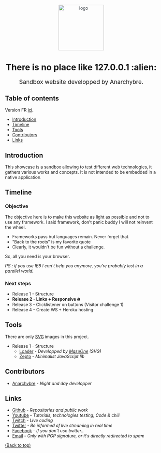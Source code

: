 <p align="center" style="color: #343a40">
  <img src="https://anarchybre.github.io/assets/psycho.png" alt="logo" height="150" width="150">
  <h1 align="center">There is no place like 127.0.0.1 :alien:</h1>
</p>
<p align="center" style="font-size: 1.2rem;">Sandbox website developped by Anarchybre.</p>

## Table of contents

Version FR [ici](https://github.com/Anarchybre/anarchybre.github.io/README-FR.md).

- [Introduction](#intro)
- [Timeline](#timeline)
- [Tools](#tools)
- [Contributors](#contributors)
- [Links](#links)


## Introduction

This showcase is a sandbox allowing to test different web technologies, it gathers various works and concepts. It is not intended to be embedded in a native application. 

## Timeline

### Objective

The objective here is to make this website as light as possible and not to use any framework. I said framework, don't panic buddy I will not reinvent the wheel.
* Frameworks pass but languages remain. Never forget that.
* "Back to the roots" is my favorite quote
* Clearly, it wouldn't be fun without a challenge.

So, all you need is your browser.
  
*PS : if you use IE6 I can't help you anymore, you're probably lost in a parallel world.*
  
### Next steps

* Release 1 - Structure
* **Release 2 - Links + Responsive :fire:**
* Release 3 - Clicklistener on buttons (Visitor challenge 1)
* Release 4 - Create WS + Heroku hosting

## Tools
There are only [SVG](https://fr.wikipedia.org/wiki/Scalable_Vector_Graphics) images in this project.

* Release 1 - Structure
    * [Loader](https://codepen.io/Maseone/pen/rGapf) - *Developped by [MaseOne](https://codepen.io/Maseone/) (SVG)*
    * [Zepto](https://zeptojs.com) - *Minimalist JavaScript lib*

## Contributors

* [Anarchybre](https://github.com/Anarchybre) - *Night and day developper*

## Links
* [Github](https://github.com/Anarchybre)   - *Repositories and public work*
* [Youtube](https://github.com/Anarchybre)  - *Tutorials, technologies testing, Code & chill*
* [Twitch](https://github.com/Anarchybre)   - *Live coding*
* [Twitter](https://github.com/Anarchybre)  - *Be informed of live streaming in real time*
* [Facebook](https://github.com/Anarchybre) - *If you don't use twitter...*
* [Email](mailto:anarchybr3@gmail.com)      - *Only with PGP signature, or it's directly redirected to spam*

[(Back to top)](#table-of-contents)

